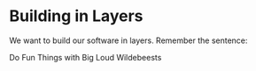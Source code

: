 # Building in Layers

We want to build our software in layers. Remember the sentence:

  Do Fun Things with Big Loud Wildebeests

